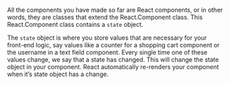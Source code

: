 All the components you have made so far are React components, or in other words, they are classes that extend the React.Component class. This React.Component class contains a `state` object. 

The `state` object is where you store values that are necessary for your front-end logic, say values like a counter for a shopping cart component or the username in a text field component. Every single time one of these values change, we say that a state has changed. This will change the state object in your component. React automatically re-renders your component when it’s state object has a change.
